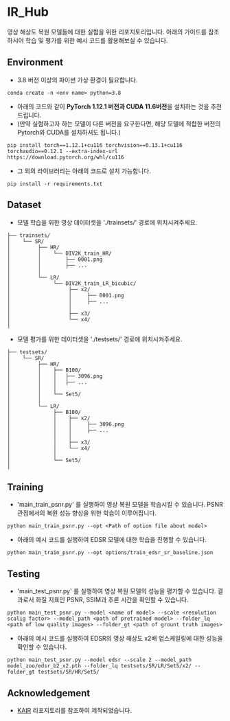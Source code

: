 # IR_Hub
영상 해상도 복원 모델들에 대한 실험을 위한 리포지토리입니다.
아래의 가이드를 참조하시어 학습 및 평가를 위한 예시 코드를 활용해보실 수 있습니다.

## Environment
- 3.8 버전 이상의 파이썬 가상 환경이 필요합니다.
```
conda create -n <env name> python=3.8
```
- 아래의 코드와 같이 **PyTorch 1.12.1 버전과 CUDA 11.6버전**을 설치하는 것을 추천드립니다. 
- (만약 실험하고자 하는 모델이 다른 버전을 요구한다면, 해당 모델에 적합한 버전의 Pytorch와 CUDA를 설치하셔도 됩니다.)
```
pip install torch==1.12.1+cu116 torchvision==0.13.1+cu116 torchaudio==0.12.1 --extra-index-url https://download.pytorch.org/whl/cu116
```
- 그 외의 라이브러리는 아래의 코드로 설치 가능합니다. 
```
pip install -r requirements.txt
```

## Dataset
- 모델 학습을 위한 영상 데이터셋을 './trainsets/' 경로에 위치시켜주세요.
```
├── trainsets/
│    └── SR/
│         ├── HR/
│         │    └── DIV2K_train_HR/
│         │        ├── 0001.png
│         │        ├── ...
│         │            
│         └── LR/            
│              └── DIV2K_train_LR_bicubic/       
│                   ├── x2/  
│                   │     ├── 0001.png
│                   │     ├── ... 
│                   │ 
│                   ├── x3/
│                   └── x4/
│
```
- 모델 평가를 위한 데이터셋을 './testsets/' 경로에 위치시켜주세요.
```
├── testsets/
│    └── SR/
│         ├── HR/
│         │    ├── B100/
│         │    │   ├── 3096.png
│         │    │   ├── ...
│         │    │
│         │    └── Set5/ 
│         │
│         └── LR/            
│              ├── B100/       
│              │    ├── x2/  
│              │    │     ├── 3096.png
│              │    │     ├── ... 
│              │    │ 
│              │    ├── x3/
│              │    └── x4/
│              │
│              └── Set5/
│  
```

## Training
- 'main_train_psnr.py' 를 실행하여 영상 복원 모델을 학습시킬 수 있습니다. PSNR 관점에서의 복원 성능 향상을 위한 학습이 이루어집니다. 
```
python main_train_psnr.py --opt <Path of option file about model> 
```
- 아래의 예시 코드를 실행하여 EDSR 모델에 대한 학습을 진행할 수 있습니다. 
```
python main_train_psnr.py --opt options/train_edsr_sr_baseline.json
```
## Testing
- 'main_test_psnr.py' 를 실행하여 영상 복원 모델의 성능을 평가할 수 있습니다. 결과로서 화질 지표인 PSNR, SSIM과 추론 시간을 확인할 수 있습니다. 
```
python main_test_psnr.py --model <name of model> --scale <resolution scalig factor> --model_path <path of pretrained model> --folder_lq <path of low quality images> --folder_gt <path of grount truth images>
```
- 아래의 예시 코드를 실행하여 EDSR의 영상 해상도 x2배 업스케일링에 대한 성능을 확인할 수 있습니다. 
```
python main_test_psnr.py --model edsr --scale 2 --model_path model_zoo/edsr_b2_x2.pth --folder_lq testsets/SR/LR/Set5/x2/ --folder_gt testsets/SR/HR/Set5/
```

## Acknowledgement
- [KAIR](https://github.com/cszn/KAIR) 리포지토리를 참조하여 제작되었습니다. 
